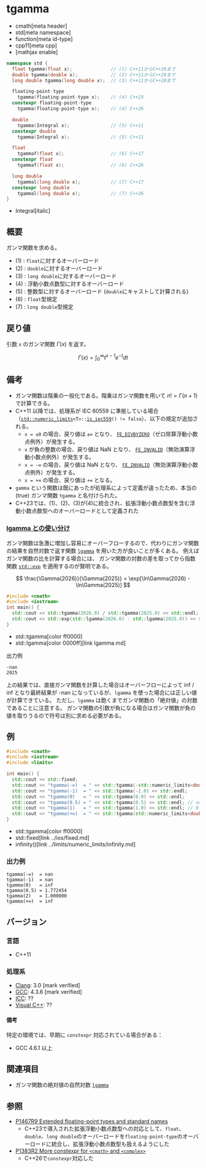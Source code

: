 # tgamma
* cmath[meta header]
* std[meta namespace]
* function[meta id-type]
* cpp11[meta cpp]
* [mathjax enable]

```cpp
namespace std {
  float tgamma(float x);              // (1) C++11からC++20まで
  double tgamma(double x);            // (2) C++11からC++20まで
  long double tgamma(long double x);  // (3) C++11からC++20まで

  floating-point-type
    tgamma(floating-point-type x);    // (4) C++23
  constexpr floating-point-type
    tgamma(floating-point-type x);    // (4) C++26

  double
    tgamma(Integral x);               // (5) C++11
  constexpr double
    tgamma(Integral x);               // (5) C++11

  float
    tgammaf(float x);                 // (6) C++17
  constexpr float
    tgammaf(float x);                 // (6) C++26

  long double
    tgammal(long double x);           // (7) C++17
  constexpr long double
    tgammal(long double x);           // (7) C++26
}
```
* Integral[italic]

## 概要
ガンマ関数を求める。

- (1) : `float`に対するオーバーロード
- (2) : `double`に対するオーバーロード
- (3) : `long double`に対するオーバーロード
- (4) : 浮動小数点数型に対するオーバーロード
- (5) : 整数型に対するオーバーロード (`double`にキャストして計算される)
- (6) : `float`型規定
- (7) : `long double`型規定


## 戻り値
引数 `x` のガンマ関数 $\Gamma(x)$ を返す。

$$ \Gamma (x) = \int_0^\infty t^{x-1} e^{-t} dt $$

## 備考
- ガンマ関数は階乗の一般化である。階乗はガンマ関数を用いて $n! = \Gamma(n + 1)$ で計算できる。
- C++11 以降では、処理系が IEC 60559 に準拠している場合（[`std::numeric_limits`](../limits/numeric_limits.md)`<T>::`[`is_iec559`](../limits/numeric_limits/is_iec559.md)`() != false`）、以下の規定が追加される。
    - `x = ±0` の場合、戻り値は `±∞` となり、
    [`FE_DIVBYZERO`](../cfenv/fe_divbyzero.md)（ゼロ除算浮動小数点例外）が発生する。
    - `x` が負の整数の場合、戻り値は NaN となり、
    [`FE_INVALID`](../cfenv/fe_invalid.md)（無効演算浮動小数点例外）が発生する。
    - `x = -∞` の場合、戻り値は NaN となり、
    [`FE_INVALID`](../cfenv/fe_invalid.md)（無効演算浮動小数点例外）が発生する。
    - `x = +∞` の場合、戻り値は `+∞` となる。
- `gamma` という関数は既にあったが処理系によって定義が違ったため、本当の (true) ガンマ関数 `tgamma` と名付けられた。
- C++23では、(1)、(2)、(3)が(4)に統合され、拡張浮動小数点数型を含む浮動小数点数型へのオーバーロードとして定義された

### <a id="remarks-lgamma" href="#remarks-lgamma">lgamma との使い分け</a>
ガンマ関数は急激に増加し容易にオーバーフローするので、代わりにガンマ関数の結果を自然対数で返す関数 [`lgamma`](lgamma.md) を用いた方が良いことが多くある。
例えばガンマ関数の比を計算する場合には、 ガンマ関数の対数の差を取ってから指数関数 [`std::exp`](exp.md) を適用するのが賢明である。

$$ \frac{\Gamma(2026)}{\Gamma(2025)} = \exp[\ln\Gamma(2026) - \ln\Gamma(2025)] $$

```cpp example
#include <cmath>
#include <iostream>
int main() {
  std::cout << std::tgamma(2026.0) / std::tgamma(2025.0) << std::endl;
  std::cout << std::exp(std::lgamma(2026.0) - std::lgamma(2025.0)) << std::endl;
}
```
* std::tgamma[color ff0000]
* std::lgamma[color 0000ff][link lgamma.md]

出力例
```
-nan
2025
```

上の結果では、直接ガンマ関数を計算した場合はオーバーフローによって inf / inf となり最終結果が -nan になっているが、`lgamma` を使った場合には正しい値が計算できている。
ただし、`lgamma` は飽くまでガンマ関数の「絶対値」の対数であることに注意する。
ガンマ関数の引数が負になる場合はガンマ関数が負の値を取りうるので符号は別に求める必要がある。

## 例
```cpp example
#include <cmath>
#include <iostream>
#include <limits>

int main() {
  std::cout << std::fixed;
  std::cout << "tgamma(-∞)  = " << std::tgamma(-std::numeric_limits<double>::infinity()) << std::endl;
  std::cout << "tgamma(-1)  = " << std::tgamma(-1.0) << std::endl;
  std::cout << "tgamma(0)   = " << std::tgamma(0.0) << std::endl;
  std::cout << "tgamma(0.5) = " << std::tgamma(0.5) << std::endl; // sqrt(pi)
  std::cout << "tgamma(1)   = " << std::tgamma(1.0) << std::endl; // 0!
  std::cout << "tgamma(+∞)  = " << std::tgamma(std::numeric_limits<double>::infinity()) << std::endl;
}
```
* std::tgamma[color ff0000]
* std::fixed[link ../ios/fixed.md]
* infinity()[link ../limits/numeric_limits/infinity.md]

### 出力例
```
tgamma(-∞)  = nan
tgamma(-1)  = nan
tgamma(0)   = inf
tgamma(0.5) = 1.772454
tgamma(2)   = 1.000000
tgamma(+∞)  = inf
```

## バージョン
### 言語
- C++11

### 処理系
- [Clang](/implementation.md#clang): 3.0 [mark verified]
- [GCC](/implementation.md#gcc): 4.3.6 [mark verified]
- [ICC](/implementation.md#icc): ??
- [Visual C++](/implementation.md#visual_cpp): ??

#### 備考
特定の環境では、早期に `constexpr` 対応されている場合がある：

- GCC 4.6.1 以上

## 関連項目
- ガンマ関数の絶対値の自然対数 [`lgamma`](lgamma.md)

## 参照
- [P1467R9 Extended floating-point types and standard names](https://www.open-std.org/jtc1/sc22/wg21/docs/papers/2022/p1467r9.html)
    - C++23で導入された拡張浮動小数点数型への対応として、`float`、`double`、`long double`のオーバーロードを`floating-point-type`のオーバーロードに統合し、拡張浮動小数点数型も扱えるようにした
- [P1383R2 More constexpr for `<cmath>` and `<complex>`](https://open-std.org/jtc1/sc22/wg21/docs/papers/2023/p1383r2.pdf)
    - C++26で`constexpr`対応した
